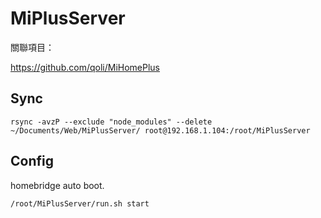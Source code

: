 # MiPlusServer

關聯項目：

https://github.com/qoli/MiHomePlus

## Sync
```shell
rsync -avzP --exclude "node_modules" --delete ~/Documents/Web/MiPlusServer/ root@192.168.1.104:/root/MiPlusServer
```
## Config

homebridge auto boot.

```shell
/root/MiPlusServer/run.sh start
```
